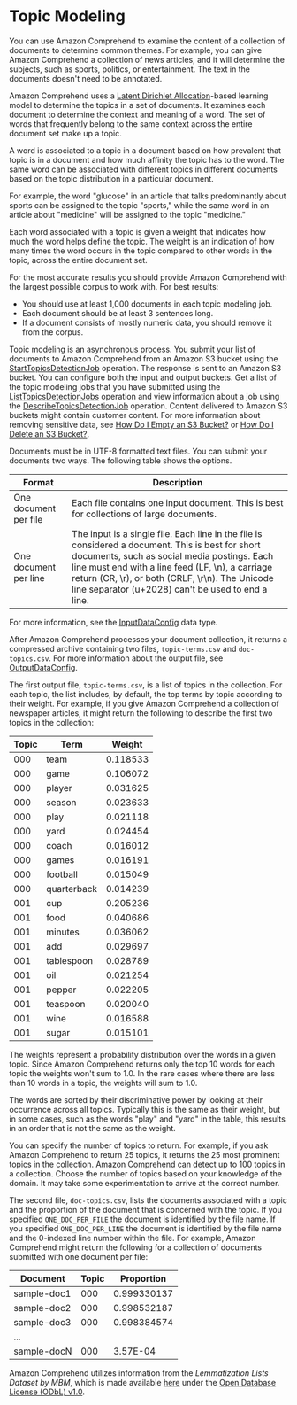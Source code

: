 # Topic Modeling<a name="topic-modeling"></a>

You can use Amazon Comprehend to examine the content of a collection of documents to determine common themes\. For example, you can give Amazon Comprehend a collection of news articles, and it will determine the subjects, such as sports, politics, or entertainment\. The text in the documents doesn't need to be annotated\. 

Amazon Comprehend uses a [Latent Dirichlet Allocation](http://www.jmlr.org/papers/volume3/blei03a/blei03a.pdf)\-based learning model to determine the topics in a set of documents\. It examines each document to determine the context and meaning of a word\. The set of words that frequently belong to the same context across the entire document set make up a topic\.

A word is associated to a topic in a document based on how prevalent that topic is in a document and how much affinity the topic has to the word\. The same word can be associated with different topics in different documents based on the topic distribution in a particular document\. 

For example, the word "glucose" in an article that talks predominantly about sports can be assigned to the topic "sports," while the same word in an article about "medicine" will be assigned to the topic "medicine\."

Each word associated with a topic is given a weight that indicates how much the word helps define the topic\. The weight is an indication of how many times the word occurs in the topic compared to other words in the topic, across the entire document set\.

For the most accurate results you should provide Amazon Comprehend with the largest possible corpus to work with\. For best results:
+ You should use at least 1,000 documents in each topic modeling job\.
+ Each document should be at least 3 sentences long\.
+ If a document consists of mostly numeric data, you should remove it from the corpus\.

Topic modeling is an asynchronous process\. You submit your list of documents to Amazon Comprehend from an Amazon S3 bucket using the [StartTopicsDetectionJob](API_StartTopicsDetectionJob.md) operation\. The response is sent to an Amazon S3 bucket\. You can configure both the input and output buckets\. Get a list of the topic modeling jobs that you have submitted using the [ListTopicsDetectionJobs](API_ListTopicsDetectionJobs.md) operation and view information about a job using the [DescribeTopicsDetectionJob](API_DescribeTopicsDetectionJob.md) operation\. Content delivered to Amazon S3 buckets might contain customer content\. For more information about removing sensitive data, see [How Do I Empty an S3 Bucket?](https://docs.aws.amazon.com/AmazonS3/latest/user-guide/empty-bucket.html) or [How Do I Delete an S3 Bucket?](https://docs.aws.amazon.com/AmazonS3/latest/user-guide/delete-bucket.html)\.

Documents must be in UTF\-8 formatted text files\. You can submit your documents two ways\. The following table shows the options\.


| Format | Description | 
| --- | --- | 
| One document per file | Each file contains one input document\. This is best for collections of large documents\. | 
| One document per line | The input is a single file\. Each line in the file is considered a document\. This is best for short documents, such as social media postings\. Each line must end with a line feed \(LF, \\n\), a carriage return \(CR, \\r\), or both \(CRLF, \\r\\n\)\. The Unicode line separator \(u\+2028\) can't be used to end a line\. | 

For more information, see the [InputDataConfig](API_InputDataConfig.md) data type\.

After Amazon Comprehend processes your document collection, it returns a compressed archive containing two files, `topic-terms.csv` and `doc-topics.csv`\. For more information about the output file, see [OutputDataConfig](API_OutputDataConfig.md)\. 

The first output file, `topic-terms.csv`, is a list of topics in the collection\. For each topic, the list includes, by default, the top terms by topic according to their weight\. For example, if you give Amazon Comprehend a collection of newspaper articles, it might return the following to describe the first two topics in the collection:


| Topic | Term | Weight | 
| --- | --- | --- | 
| 000 | team | 0\.118533 | 
| 000 | game | 0\.106072 | 
| 000 | player | 0\.031625 | 
| 000 | season | 0\.023633 | 
| 000 | play | 0\.021118 | 
| 000 | yard | 0\.024454 | 
| 000 | coach | 0\.016012 | 
| 000 | games | 0\.016191 | 
| 000 | football | 0\.015049 | 
| 000 | quarterback | 0\.014239 | 
| 001 | cup | 0\.205236 | 
| 001 | food | 0\.040686 | 
| 001 | minutes | 0\.036062 | 
| 001 | add | 0\.029697 | 
| 001 | tablespoon | 0\.028789 | 
| 001 | oil | 0\.021254 | 
| 001 | pepper | 0\.022205 | 
| 001 | teaspoon | 0\.020040 | 
| 001 | wine | 0\.016588 | 
| 001 | sugar | 0\.015101 | 

The weights represent a probability distribution over the words in a given topic\. Since Amazon Comprehend returns only the top 10 words for each topic the weights won't sum to 1\.0\. In the rare cases where there are less than 10 words in a topic, the weights will sum to 1\.0\.

The words are sorted by their discriminative power by looking at their occurrence across all topics\. Typically this is the same as their weight, but in some cases, such as the words "play" and "yard" in the table, this results in an order that is not the same as the weight\.

You can specify the number of topics to return\. For example, if you ask Amazon Comprehend to return 25 topics, it returns the 25 most prominent topics in the collection\. Amazon Comprehend can detect up to 100 topics in a collection\. Choose the number of topics based on your knowledge of the domain\. It may take some experimentation to arrive at the correct number\. 

The second file, `doc-topics.csv`, lists the documents associated with a topic and the proportion of the document that is concerned with the topic\. If you specified `ONE_DOC_PER_FILE` the document is identified by the file name\. If you specified `ONE_DOC_PER_LINE` the document is identified by the file name and the 0\-indexed line number within the file\. For example, Amazon Comprehend might return the following for a collection of documents submitted with one document per file:


| Document | Topic | Proportion | 
| --- | --- | --- | 
| sample\-doc1 | 000 | 0\.999330137 | 
| sample\-doc2 | 000 | 0\.998532187 | 
| sample\-doc3 | 000 | 0\.998384574 | 
| \.\.\. |   |   | 
| sample\-docN | 000 | 3\.57E\-04 | 

Amazon Comprehend utilizes information from the *Lemmatization Lists Dataset by MBM*, which is made available [here](http://www.lexiconista.com/datasets/lemmatization/) under the [Open Database License \(ODbL\) v1\.0](https://opendatacommons.org/licenses/odbl/1-0/)\.